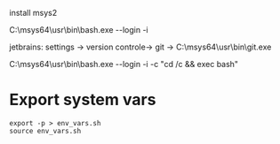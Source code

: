 install msys2


C:\msys64\usr\bin\bash.exe --login -i


jetbrains: settings -> version controle-> git -> C:\msys64\usr\bin\git.exe


C:\msys64\usr\bin\bash.exe --login -i -c "cd /c && exec bash"


# Export system vars
```
export -p > env_vars.sh
source env_vars.sh
```

